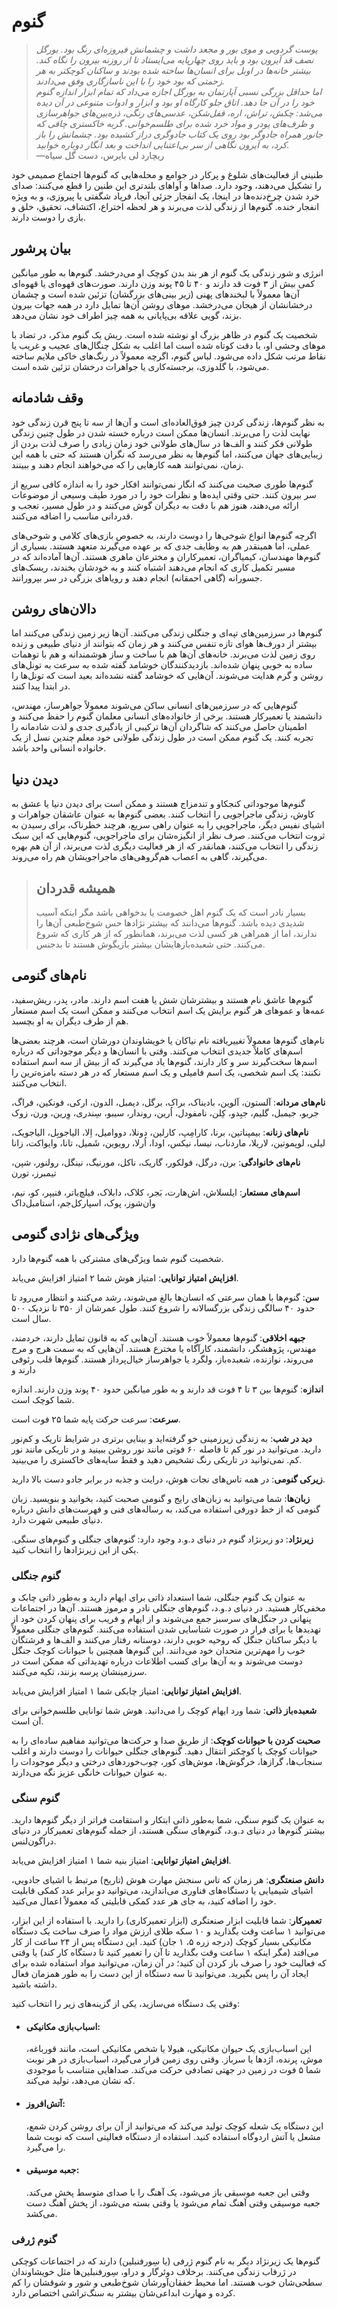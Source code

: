 # گنوم
> *پوست گردویی و موی بور و مجعد داشت و چشمانش فیروزه‌ای رنگ بود. بورگل نصف قد آیرون بود و باید روی چهارپایه می‌ایستاد تا از روزنه بیرون را نگاه کند. بیشتر خانه‌ها در اوبل برای انسان‌ها ساخته شده بودند و ساکنان کوچکتر به هر زحمتی که بود خود را با این ناسازگاری وفق می‌دادند.*  
> *اما حداقل بزرگی نسبی آپارتمان به بورگل اجازه می‌داد که تمام ابزار اندازه گنوم خود را در آن جا دهد. اتاق جلو کارگاه او بود و ابزار و ادوات متنوعی در آن دیده می‌شد: چکش، تراش، اره، قفل‌شکن، عدسی‌های رنگی، ذره‌بین‌های جواهرسازی و ظرف‌های پودر و مواد خرد شده برای طلسم‌خوانی. گربه خاکستری چاقی که جانور همراه جادوگر بود روی یک کتاب جادوگری دراز کشیده بود. چشمانش را باز کرد، به آیرون نگاهی از سر بی‌اعتنایی انداخت و بعد انگار دوباره خوابید.*  
—ریچارد لی بایرس، دست گل سیاه

طنینی از فعالیت‌های شلوغ و پرکار در جوامع و محله‌هایی که گنوم‌ها اجتماع صمیمی خود را تشکیل می‌دهند، وجود دارد. صداها و آواهای بلندتری این طنین را قطع می‌کنند: صدای خرد شدن چرخ‌دنده‌ها در اینجا، یک انفجار جزئی آنجا، فریاد شگفتی یا پیروزی، و به ویژه انفجار خنده. گنوم‌ها از زندگی لذت می‌برند و هر لحظه اختراع، اکتشاف، تحقیق، خلق و بازی را دوست دارند.

## بیان پرشور
انرژی و شور زندگی یک گنوم از هر بند بدن کوچک او می‌درخشد. گنوم‌ها به طور میانگین کمی بیش از ۳ فوت قد دارند و ۴۰ تا ۴۵ پوند وزن دارند. صورت‌های قهوه‌ای یا قهوه‌ای آن‌ها معمولاً با لبخندهای پهنی (زیر بینی‌های بزرگشان) تزئین شده است و چشمان درخشانشان از هیجان می‌درخشد. موهای روشن آن‌ها تمایل دارد در همه جهات بیرون بزند، گویی علاقه بی‌پایانی به همه چیز اطراف خود نشان می‌دهد.

شخصیت یک گنوم در ظاهر بزرگ او نوشته شده است. ریش یک گنوم مذکر، در تضاد با موهای وحشی او، با دقت کوتاه شده است اما اغلب به شکل چنگال‌های عجیب و غریب یا نقاط مرتب شکل داده می‌شود. لباس گنوم، اگرچه معمولاً در رنگ‌های خاکی ملایم ساخته می‌شود، با گلدوزی، برجسته‌کاری یا جواهرات درخشان تزئین شده است.

## وقف شادمانه
به نظر گنوم‌ها، زندگی کردن چیز فوق‌العاده‌ای است و آن‌ها از سه تا پنج قرن زندگی خود نهایت لذت را می‌برند. انسان‌ها ممکن است درباره خسته شدن در طول چنین زندگی طولانی فکر کنند و الف‌ها در سال‌های طولانی خود زمان زیادی را صرف لذت بردن از زیبایی‌های جهان می‌کنند، اما گنوم‌ها به نظر می‌رسد که نگران هستند که حتی با همه این زمان، نمی‌توانند همه کارهایی را که می‌خواهند انجام دهند و ببینند.

گنوم‌ها طوری صحبت می‌کنند که انگار نمی‌توانند افکار خود را به اندازه کافی سریع از سر بیرون کنند. حتی وقتی ایده‌ها و نظرات خود را در مورد طیف وسیعی از موضوعات ارائه می‌دهند، هنوز هم با دقت به دیگران گوش می‌کنند و در طول مسیر، تعجب و قدردانی مناسب را اضافه می‌کنند.

اگرچه گنوم‌ها انواع شوخی‌ها را دوست دارند، به خصوص بازی‌های کلامی و شوخی‌های عملی، اما همینقدر هم به وظایف جدی که بر عهده می‌گیرند متعهد هستند. بسیاری از گنوم‌ها مهندسان، کیمیاگران، تعمیرکاران و مخترعان ماهری هستند. آن‌ها آماده‌اند که در مسیر تکمیل کاری که انجام می‌دهند اشتباه کنند و به خودشان بخندند، ریسک‌های جسورانه (گاهی احمقانه) انجام دهند و رویاهای بزرگی در سر بپرورانند.

## دالان‌های روشن
گنوم‌ها در سرزمین‌های تپه‌ای و جنگلی زندگی می‌کنند. آن‌ها زیر زمین زندگی می‌کنند اما بیشتر از دورف‌ها هوای تازه تنفس می‌کنند و هر زمان که بتوانند از دنیای طبیعی و زنده روی زمین لذت می‌برند. خانه‌های آن‌ها هم با ساخت و ساز هوشمندانه و هم با توهمات ساده به خوبی پنهان شده‌اند. بازدیدکنندگان خوشامد گفته شده به سرعت به تونل‌های روشن و گرم هدایت می‌شوند. آن‌هایی که خوشامد گفته نشده‌اند بعید است که تونل‌ها را در ابتدا پیدا کنند.

گنوم‌هایی که در سرزمین‌های انسانی ساکن می‌شوند معمولاً جواهرساز، مهندس، دانشمند یا تعمیرکار هستند. برخی از خانواده‌های انسانی معلمان گنوم را حفظ می‌کنند و اطمینان حاصل می‌کنند که شاگردان آن‌ها ترکیبی از یادگیری جدی و لذت شادمانه را تجربه کنند. یک گنوم ممکن است در طول زندگی طولانی خود معلم چندین نسل از یک خانواده انسانی واحد باشد.

## دیدن دنیا
گنوم‌ها موجوداتی کنجکاو و تندمزاج هستند و ممکن است برای دیدن دنیا یا عشق به کاوش، زندگی ماجراجویی را انتخاب کنند. بعضی گنوم‌ها به عنوان عاشقان جواهرات و اشیای نفیس دیگر، ماجراجویی را به عنوان راهی سریع، هرچند خطرناک، برای رسیدن به ثروت انتخاب می‌کنند. صرف نظر از انگیزه‌شان برای ماجراجویی، گنوم‌هایی که این سبک زندگی را انتخاب می‌کنند، همانقدر که از هر فعالیت دیگری لذت می‌برند، از آن هم بهره می‌گیرند، گاهی به اعصاب هم‌گروهی‌های ماجراجویشان هم راه می‌روند.

> ## همیشه قدردان
> بسیار نادر است که یک گنوم اهل خصومت یا بدخواهی باشد مگر اینکه آسیب شدیدی دیده باشد. گنوم‌ها می‌دانند که بیشتر نژادها حس شوخ‌طبعی آن‌ها را ندارند، اما از همراهی هر کسی لذت می‌برند، همانطور که از هر کاری که شروع می‌کنند. حتی شعبده‌بازهایشان بیشتر بازیگوش هستند تا بدجنس.


## نام‌های گنومی
گنوم‌ها عاشق نام هستند و بیشترشان شش یا هفت اسم دارند. مادر، پدر، ریش‌سفید، عمه‌ها و عموهای هر گنوم برایش یک اسم انتخاب می‌کنند و ممکن است یک اسم مستعار هم از طرف دیگران به او بچسبد.

نام‌های گنوم‌ها معمولاً تغییریافته نام نیاکان یا خویشاوندان دورشان است، هرچند بعضی‌ها اسم‌های کاملاً جدیدی انتخاب می‌کنند. وقتی با انسان‌ها و دیگر موجوداتی که درباره اسم‌ها سخت‌گیرند سر و کار دارند، گنوم‌ها یاد می‌گیرند که از بیش از سه اسم استفاده نکنند: یک اسم شخصی، یک اسم فامیلی و یک اسم مستعار که در هر دسته بامزه‌ترین را انتخاب می‌کنند.

**نام‌های مردانه**: آلستون، آلوین، بادیناک، براک، برگل، دیمبل، الدون، ارکی، فونکین، فراگ، جربو، جیمبل، گلیم، جبِدو، کِلن، نامفودل، اُرین، روندار، سیبو، سِندری، وِرین، ورن، زوک

**نام‌های زنانه**: بیمپناتین، برنا، کارامِپ، کارلین، دونلا، دووامیل، اِلا، الیاجوبِل، الیاجویک، لیلی، لوپموتین، لاریلا، ماردناب، نیسا، نیکس، اودا، اُرلا، رویوین، شَمیل، تانا، وایواکت، زانا

**نام‌های خانوادگی**: برن، درگل، فولکور، گاریک، ناکل، مورنیگ، نینگل، رولنور، شپن، تیمبرز، تورن

**اسم‌های مستعار**: ایلسلاش، اش‌هارت، بَجر، کلاک، دابلاک، فیلچ‌باتر، فنیپر، کو، نیم، وان‌شوز، پوک، اسپارکل‌جم، استامبل‌داک

## ویژگی‌های نژادی گنومی
شخصیت گنوم شما ویژگی‌های مشترکی با همه گنوم‌ها دارد.

**افزایش امتیاز توانایی**: امتیاز هوش شما ۲ امتیاز افزایش می‌یابد.

**سن**: گنوم‌ها با همان سرعتی که انسان‌ها بالغ می‌شوند، رشد می‌کنند و انتظار می‌رود تا حدود ۴۰ سالگی زندگی بزرگسالانه را شروع کنند. طول عمرشان از ۳۵۰ تا نزدیک ۵۰۰ سال است.

**جبهه اخلاقی**: گنوم‌ها معمولاً خوب هستند. آن‌هایی که به قانون تمایل دارند، خردمند، مهندس، پژوهشگر، دانشمند، کارآگاه یا مخترع هستند. آن‌هایی که به سمت هرج و مرج می‌روند، نوازنده، شعبده‌باز، ولگرد یا جواهرساز خیال‌پرداز هستند. گنوم‌ها قلب رئوفی دارند و

**اندازه**: گنوم‌ها بین ۳ تا ۴ فوت قد دارند و به طور میانگین حدود ۴۰ پوند وزن دارند. اندازه شما کوچک است.

**سرعت**: سرعت حرکت پایه شما ۲۵ فوت است.

**دید در شب**: به زندگی زیرزمینی خو گرفته‌اید و بینایی برتری در شرایط تاریک و کم‌نور دارید. می‌توانید در نور کم تا فاصله ۶۰ فوتی مانند نور روشن ببینید و در تاریکی مانند نور کم. نمی‌توانید در تاریکی رنگ تشخیص دهید و فقط سایه‌های خاکستری را می‌بینید.

**زیرکی گنومی**: در همه تاس‌های نجات هوش، درایت و جذبه در برابر جادو دست بالا دارید.

**زبان‌ها**: شما می‌توانید به زبان‌های رایج و گنومی صحبت کنید، بخوانید و بنویسید. زبان گنومی که از خط دورفی استفاده می‌کند، به رساله‌های فنی و فهرست‌های دانش درباره دنیای طبیعی شهرت دارد.

**زیرنژاد**: دو زیرنژاد گنوم در دنیای د.و.د وجود دارد: گنوم‌های جنگلی و گنوم‌های سنگی. یکی از این زیرنژادها را انتخاب کنید.

### گنوم جنگلی
به عنوان یک گنوم جنگلی، شما استعداد ذاتی برای ایهام دارید و به‌طور ذاتی چابک و مخفی‌کار هستید. در دنیای د.و.د، گنوم‌های جنگلی نادر و مرموز هستند. آن‌ها در اجتماعات پنهانی در جنگل‌های سرسبز جمع می‌شوند و از ایهام و فریب برای پنهان کردن خود از تهدیدها یا برای فرار در صورت شناسایی شدن استفاده می‌کنند. گنوم‌های جنگلی معمولاً با دیگر ساکنان جنگل که روحیه خوبی دارند، دوستانه رفتار می‌کنند و الف‌ها و فرشتگان خوب را مهم‌ترین متحدان خود می‌دانند. این گنوم‌ها همچنین با حیوانات کوچک جنگل دوست می‌شوند و به آن‌ها برای کسب اطلاعات درباره تهدیداتی که ممکن است در سرزمینشان پرسه بزنند، تکیه می‌کنند.

**افزایش امتیاز توانایی**: امتیاز چابکی شما ۱ امتیاز افزایش می‌یابد.

**شعبده‌باز ذاتی**: شما ورد ایهام کوچک را می‌دانید. هوش شما توانایی طلسم‌خوانی برای آن است.

**صحبت کردن با حیوانات کوچک**: از طریق صدا و حرکت‌ها می‌توانید مفاهیم ساده‌ای را به حیوانات کوچک یا کوچکتر انتقال دهید. گنوم‌های جنگلی حیوانات را دوست دارند و اغلب سنجاب‌ها، گرازها، خرگوش‌ها، موش‌های کور، چوب‌خوردهای درختی و دیگر موجودات را به عنوان حیوانات خانگی عزیز نگه می‌دارند.

### گنوم سنگی
به عنوان یک گنوم سنگی، شما به‌طور ذاتی ابتکار و استقامت فراتر از دیگر گنوم‌ها دارید. بیشتر گنوم‌ها در دنیای د.و.د، گنوم‌های سنگی هستند، از جمله گنوم‌های تعمیرکار در دنیای دراگون‌لنس.

**افزایش امتیاز توانایی**: امتیاز بنیه شما ۱ امتیاز افزایش می‌یابد.

**دانش صنعتگری**: هر زمان که تاس سنجش مهارت هوش (تاریخ) مرتبط با اشیای جادویی، اشیای شیمیایی یا دستگاه‌های فناوری می‌اندازید، می‌توانید دو برابر عدد کمکی قابلیت خود را اضافه کنید، به جای هر عدد کمکی قابلیتی که معمولاً اعمال می‌کنید.

**تعمیرکار**:
شما قابلیت ابزار صنعتگری (ابزار تعمیرکاری) را دارید. با استفاده از این ابزار، می‌توانید ۱ ساعت وقت بگذارید و ۱۰ سکه طلای ارزش مواد را صرف ساخت یک دستگاه مکانیکی بسیار کوچک (درجه زره ۵، ۱ جان) کنید. این دستگاه پس از ۲۴ ساعت از کار می‌افتد (مگر اینکه ۱ ساعت وقت بگذارید تا آن را تعمیر کنید تا دستگاه کار کند) یا وقتی که فعالیت خود را صرف باز کردن آن کنید؛ در آن زمان، می‌توانید مواد استفاده شده برای ایجاد آن را پس بگیرید. می‌توانید تا سه دستگاه از این دست را به طور همزمان فعال داشته باشید.

وقتی یک دستگاه می‌سازید، یکی از گزینه‌های زیر را انتخاب کنید:

- #### اسباب‌بازی مکانیکی:
    این اسباب‌بازی یک حیوان مکانیکی، هیولا یا شخص مکانیکی است، مانند قورباغه، موش، پرنده، اژدها یا سرباز. وقتی روی زمین قرار می‌گیرد، اسباب‌بازی در هر نوبت شما ۵ فوت در زمین در جهتی تصادفی حرکت می‌کند. صداهایی متناسب با موجودی که نشان می‌دهد، تولید می‌کند.

- #### آتش‌افروز:
    این دستگاه یک شعله کوچک تولید می‌کند که می‌توانید از آن برای روشن کردن شمع، مشعل یا آتش اردوگاه استفاده کنید. استفاده از دستگاه فعالیتی است که نوبت شما را می‌گیرد.

- #### جعبه موسیقی:
    وقتی این جعبه موسیقی باز می‌شود، یک آهنگ را با صدای متوسط پخش می‌کند. جعبه موسیقی وقتی آهنگ تمام می‌شود یا وقتی بسته می‌شود، از پخش آهنگ دست می‌کشد.

### گنوم‌ ژرفی
گنوم‌ها یک زیرنژاد دیگر به نام گنوم‌ ژرفی (یا سِورفنبلین) دارند که در اجتماعات کوچکی در ژرفاب زندگی می‌کنند. برخلاف دوئرگار و دراو، سِورفنبلین‌ها مثل خویشاوندان سطحی‌شان خوب هستند. اما محیط خفقان‌آورشان شوخ‌طبعی و شور و شوقشان را کم کرده و مهارت ابداعی‌شان بیشتر به سنگ‌تراشی اختصاص دارد.